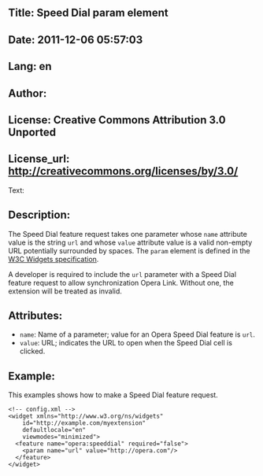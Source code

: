 Title: Speed Dial param element
----
Date: 2011-12-06 05:57:03
----
Lang: en
----
Author: 
----
License: Creative Commons Attribution 3.0 Unported
----
License_url: http://creativecommons.org/licenses/by/3.0/
----
Text:

<h2>Description:</h2>

<p>The Speed Dial feature request takes one parameter whose <code>name</code> attribute value is the string <code>url</code> and whose <code>value</code> attribute value is a valid non-empty URL potentially surrounded by spaces. The <code>param</code> element is defined in the <a href="http://www.w3.org/TR/widgets/#param">W3C Widgets specification</a>.</p>

<p>A developer is required to include the <code>url</code> parameter with a Speed Dial feature request to allow synchronization Opera Link. Without one, the extension will be treated as invalid.</p>

<h2>Attributes:</h2>

<ul>
    <li><code>name</code>: Name of a parameter; value for an Opera Speed Dial feature is <code>url</code>.</li>
    <li><code>value</code>: URL; indicates the URL to open when the Speed Dial cell is clicked.</li>
</ul>

<h2>Example:</h2>

<p>This examples shows how to make a Speed Dial feature request.</p>

<pre><code>&lt;!-- config.xml --&gt;
&lt;widget xmlns=&quot;http://www.w3.org/ns/widgets&quot;
    id=&quot;http://example.com/myextension&quot;
    defaultlocale=&quot;en&quot;
    viewmodes=&quot;minimized&quot;&gt;
  &lt;feature name=&quot;opera:speeddial&quot; required=&quot;false&quot;&gt;
    &lt;param name=&quot;url&quot; value=&quot;http://opera.com&quot;/&gt;
  &lt;/feature&gt;
&lt;/widget&gt;</code></pre>


